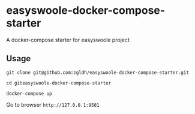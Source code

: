 # easyswoole-docker-compose-starter
A docker-compose starter for easyswoole project

## Usage

`git clone git@github.com:zgldh/easyswoole-docker-compose-starter.git`

`cd giteasyswoole-docker-compose-starter`

`docker-compose up`

Go to browser `http://127.0.0.1:9501`